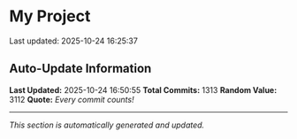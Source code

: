 # My Project


Last updated: 2025-10-24 16:25:37








































































































































































































































































































































































































































































































































































































































































































































































































































































































































































































































































































































































































































































































































































































































































































































































































































































































































































## Auto-Update Information

**Last Updated:** 2025-10-24 16:50:55
**Total Commits:** 1313
**Random Value:** 3112
**Quote:** _Every commit counts!_

---
_This section is automatically generated and updated._